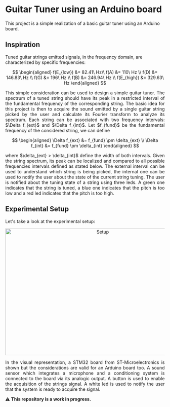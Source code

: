 # Guitar Tuner using an Arduino board

This project is a simple realization of a basic guitar tuner using an Arduino board. 

## Inspiration 

Tuned guitar strings emitted signals, in the frequency domain, are characterized by specific frequencies:

$$
\begin{aligned}
 f(E_{low}) &= 82.41\ Hz\\
 f(A) &= 110\ Hz \\
 f(D) &= 146.83\ Hz \\
 f(G) &= 196\ Hz \\
 f(B) &= 246.94\ Hz \\
 f(E_{high}) &= 329.63\ Hz
\end{aligned}
$$

<p align='justify'>
This simple consideration can be used to design a simple guitar tuner. The spectrum of a tuned string should have its peak in a restricted interval of the fundamental frequency of the corresponding string. The basic idea for this project is then to acquire the sound emitted by a single guitar string picked by the user and calculate its Fourier transform to analyze its spectrum. Each string can be associated with two frequency intervals: $\Delta f_{ext}$ and $\Delta f_{int}$. Let $f_{fund}$ be the fundamental frequency of the considered string, we can define
</p>

$$
\begin{aligned}
  \Delta f_{ext} &= f_{fund} \pm \delta_{ext} \\
  \Delta f_{int} &= f_{fund} \pm \delta_{int}
\end{aligned}
$$

<p align='justify'>
where $\delta_{ext} > \delta_{int}$ define the width of both intervals. Given the string spectrum, its peak can be localized and compared to all possible frequencies intervals defined as stated below. The external interval can be used to understand which string is being picked, the internal one can be used to notify the user about the state of the current string tuning. The user is notified about the tuning state of a string using three leds. A green one indicates that the string is tuned, a blue one indicates that the pitch is too low and a red led indicates that the pitch is too high. 
</p>

## Experimental Setup

Let's take a look at the experimental setup:

<p align="center">
<img src="https://user-images.githubusercontent.com/62934042/221425749-fffaae9e-3795-43b6-a170-007ce1abf8ac.png" alt="Setup" width="600" height="400" title="Setup">
</p>

<p align='justify'>
In the visual representation, a STM32 board from ST-Microelectronics is shown but the considerations are valid for an Arduino board too. A sound sensor which integrates a microphone and a conditioning system is connected to the board via its analogic output. A button is used to enable the acquisition of the strings signal. A white led is used to notify the user that the system is ready to acquire the signal.
</p>

:warning: **This repository is a work in progress.**
